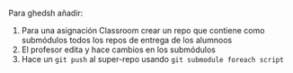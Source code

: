 
Para ghedsh añadir:

1. Para una asignación Classroom 
crear un repo que contiene como submódulos todos los repos de entrega de los alumnoos
2. El profesor edita y hace cambios en los submódulos
3. Hace un `git push` al super-repo usando `git submodule foreach script`
